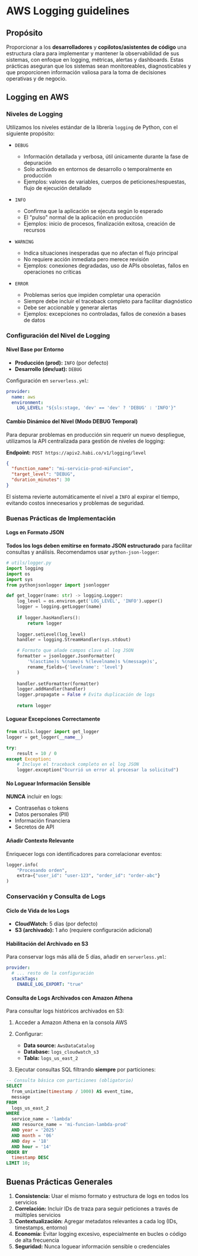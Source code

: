 # AWS Logging guidelines

## Propósito

Proporcionar a los **desarrolladores** y **copilotos/asistentes de código** una estructura clara 
para implementar y mantener la observabilidad de sus sistemas, con enfoque en logging, métricas,
alertas y dashboards. Estas prácticas aseguran que los sistemas sean monitoreables, diagnosticables 
y que proporcionen información valiosa para la toma de decisiones operativas y de negocio.

## Logging en AWS

### Niveles de Logging

Utilizamos los niveles estándar de la librería `logging` de Python, con el siguiente propósito:

- `DEBUG`
  - Información detallada y verbosa, útil únicamente durante la fase de depuración
  - Solo activado en entornos de desarrollo o temporalmente en producción
  - Ejemplos: valores de variables, cuerpos de peticiones/respuestas, flujo de ejecución detallado

- `INFO`
  - Confirma que la aplicación se ejecuta según lo esperado
  - El "pulso" normal de la aplicación en producción
  - Ejemplos: inicio de procesos, finalización exitosa, creación de recursos

- `WARNING`
  - Indica situaciones inesperadas que no afectan el flujo principal
  - No requiere acción inmediata pero merece revisión
  - Ejemplos: conexiones degradadas, uso de APIs obsoletas, fallos en operaciones no críticas

- `ERROR`
  - Problemas serios que impiden completar una operación
  - Siempre debe incluir el traceback completo para facilitar diagnóstico
  - Debe ser accionable y generar alertas
  - Ejemplos: excepciones no controladas, fallos de conexión a bases de datos

### Configuración del Nivel de Logging

#### Nivel Base por Entorno

- **Producción (prod):** `INFO` (por defecto)
- **Desarrollo (dev/uat):** `DEBUG`

Configuración en `serverless.yml`:

```yaml
provider:
  name: aws
  environment:
    LOG_LEVEL: "${sls:stage, 'dev' == 'dev' ? 'DEBUG' : 'INFO'}"
```

#### Cambio Dinámico del Nivel (Modo DEBUG Temporal)

Para depurar problemas en producción sin requerir un nuevo despliegue, utilizamos la API 
centralizada para gestión de niveles de logging:

**Endpoint:** `POST https://apiv2.habi.co/v1/logging/level`

```json
{
  "function_name": "mi-servicio-prod-miFuncion",
  "target_level": "DEBUG",
  "duration_minutes": 30
}
```

El sistema revierte automáticamente el nivel a `INFO` al expirar el tiempo, evitando costos 
innecesarios y problemas de seguridad.

### Buenas Prácticas de Implementación

#### Logs en Formato JSON

**Todos los logs deben emitirse en formato JSON estructurado** para facilitar consultas y análisis.
Recomendamos usar `python-json-logger`:

```python
# utils/logger.py
import logging
import os
import sys
from pythonjsonlogger import jsonlogger

def get_logger(name: str) -> logging.Logger:
    log_level = os.environ.get('LOG_LEVEL', 'INFO').upper()
    logger = logging.getLogger(name)
    
    if logger.hasHandlers():
        return logger
        
    logger.setLevel(log_level)
    handler = logging.StreamHandler(sys.stdout)

    # Formato que añade campos clave al log JSON
    formatter = jsonlogger.JsonFormatter(
        '%(asctime)s %(name)s %(levelname)s %(message)s',
        rename_fields={'levelname': 'level'}
    )
    
    handler.setFormatter(formatter)
    logger.addHandler(handler)
    logger.propagate = False # Evita duplicación de logs
    
    return logger
```

#### Loguear Excepciones Correctamente

```python
from utils.logger import get_logger
logger = get_logger(__name__)

try:
    result = 10 / 0
except Exception:
    # Incluye el traceback completo en el log JSON
    logger.exception("Ocurrió un error al procesar la solicitud")
```

#### No Loguear Información Sensible

**NUNCA** incluir en logs:
- Contraseñas o tokens
- Datos personales (PII)
- Información financiera
- Secretos de API

#### Añadir Contexto Relevante

Enriquecer logs con identificadores para correlacionar eventos:

```python
logger.info(
    "Procesando orden",
    extra={"user_id": "user-123", "order_id": "order-abc"}
)
```

### Conservación y Consulta de Logs

#### Ciclo de Vida de los Logs

- **CloudWatch:** 5 días (por defecto)
- **S3 (archivado):** 1 año (requiere configuración adicional)

#### Habilitación del Archivado en S3

Para conservar logs más allá de 5 días, añadir en `serverless.yml`:

```yaml
provider:
  # ... resto de la configuración
  stackTags:
    ENABLE_LOG_EXPORT: "true"
```

#### Consulta de Logs Archivados con Amazon Athena

Para consultar logs históricos archivados en S3:

1. Acceder a Amazon Athena en la consola AWS
2. Configurar:
   - **Data source:** `AwsDataCatalog`
   - **Database:** `logs_cloudwatch_s3`
   - **Tabla:** `logs_us_east_2`

3. Ejecutar consultas SQL filtrando **siempre** por particiones:

```sql
-- Consulta básica con particiones (obligatorio)
SELECT
  from_unixtime(timestamp / 1000) AS event_time,
  message
FROM
  logs_us_east_2
WHERE
  service_name = 'lambda'
  AND resource_name = 'mi-funcion-lambda-prod'
  AND year = '2025'
  AND month = '06'
  AND day = '18'
  AND hour = '14'
ORDER BY
  timestamp DESC
LIMIT 10;
```

## Buenas Prácticas Generales

1. **Consistencia:** Usar el mismo formato y estructura de logs en todos los servicios
2. **Correlación:** Incluir IDs de traza para seguir peticiones a través de múltiples servicios
3. **Contextualización:** Agregar metadatos relevantes a cada log (IDs, timestamps, entorno)
4. **Economía:** Evitar logging excesivo, especialmente en bucles o código de alta frecuencia
5. **Seguridad:** Nunca loguear información sensible o credenciales

